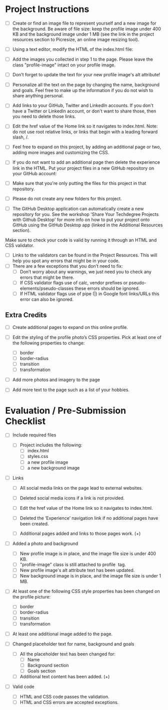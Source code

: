 # Project Instructions

  - [ ] Create or find an image file to represent yourself and a new image for the background. Be aware of file size: keep the profile image under 400 KB and the background image under 1 MB (see the link in the project resources section to Picresize, an online image resizing tool).
  - [ ] Using a text editor, modify the HTML of the index.html file:

  - [ ] Add the images you collected in step 1 to the page. Please leave the class "profile-image" intact on your profile image.
  - [ ] Don't forget to update the text for your new profile image's alt attribute!

  - [ ] Personalize all the text on the page by changing the name, background and goals. Feel free to make up the information if you do not wish to share anything personal.
  - [ ] Add links to your GitHub, Twitter and LinkedIn accounts. If you don't have a Twitter or LinkedIn account, or don't want to share those, then you need to delete those links.
  - [ ] Edit the href value of the Home link so it navigates to index.html. Note: do not use root relative links, or links that begin with a leading forward slash, /.
  - [ ] Feel free to expand on this project, by adding an additional page or two, adding more images and customizing the CSS.
  - [ ] If you do not want to add an additional page then delete the experience link in the HTML.
Put your project files in a new GitHub repository on your GitHub account:

  - [ ] Make sure that you're only putting the files for this project in that repository.
  - [ ] Please do not create any new folders for this project.
  - [ ] The GitHub Desktop application can automatically create a new repository for you. See the workshop 'Share Your Techdegree Projects with Github Desktop' for more info on how to put your project onto GitHub using the GitHub Desktop app (linked in the Additional Resources section).

Make sure to check your code is valid by running it through an HTML and CSS validator.

  - [ ] Links to the validators can be found in the Project Resources. This will help you spot any errors that might be in your code.
  - [ ] There are a few exceptions that you don’t need to fix:
    - [ ] Don’t worry about any warnings, we just need you to check any errors that might be there.
    - [ ] If CSS validator flags use of calc, vendor prefixes or pseudo-elements/pseudo-classes these errors should be ignored.
    - [ ] If HTML validator flags use of pipe (|) in Google font links/URLs this error can also be ignored.

## Extra Credits

  - [ ] Create additional pages to expand on this online profile.
  - [ ] Edit the styling of the profile photo’s CSS properties. Pick at least one of the following properties to change:

    - [ ] border
    - [ ] border-radius
    - [ ] transition
    - [ ] transformation

  - [ ] Add more photos and imagery to the page
  - [ ] Add more text to the page such as a list of your hobbies.

# Evaluation / Pre-Submission Checklist

  - [ ] Include required files
    - [ ] Project includes the following:
      - [ ] index.html
      - [ ] styles.css
      - [ ] a new profile image
      - [ ] a new background image

  - [ ] Links
    - [ ] All social media links on the page lead to external websites.
    - [ ] Deleted social media icons if a link is not provided.
    - [ ] Edit the href value of the Home link so it navigates to index.html.
    - [ ] Deleted the ‘Experience’ navigation link if no additional pages have been created.
    
    - [ ] Additional pages added and links to those pages work. (+)
 
  - [ ] Added a photo and background
    - [ ] New profile image is in place, and the image file size is under 400 KB.
    - [ ] "profile-image" class is still attached to profile <img> tag.
    - [ ] New profile image's alt attribute text has been updated.
    - [ ] New background image is in place, and the image file size is under 1 MB.

  - [ ] At least one of the following CSS style properties has been changed on the profile picture:
    - [ ] border
    - [ ] border-radius
    - [ ] transition
    - [ ] transformation
  - [ ] At least one additional image added to the page.

  - [ ] Changed placeholder text for name, background and goals
    - [ ] All the placeholder text has been changed for:
      - [ ] Name
      - [ ] Background section
      - [ ] Goals section
    - [ ] Additional text content has been added. (+)

  - [ ] Valid code
    - [ ] HTML and CSS code passes the validation.
    - [ ] HTML and CSS errors are accepted exceptions.
